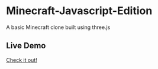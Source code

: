 # Minecraft-Javascript-Edition
A basic Minecraft clone built using three.js

## Live Demo
[Check it out!]("minecraft-javascript-edition.netlify.app")
